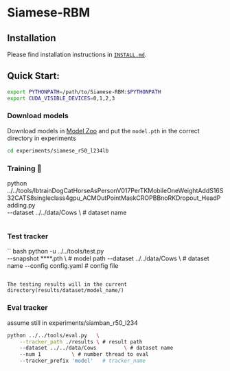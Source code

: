 # Siamese-RBM



## Installation

Please find installation instructions in [`INSTALL.md`](INSTALL.md).

## Quick Start:

```bash
export PYTHONPATH=/path/to/Siamese-RBM:$PYTHONPATH
export CUDA_VISIBLE_DEVICES=0,1,2,3
```

### Download models

Download models in [Model Zoo](MODEL_ZOO.md) and put the `model.pth` in the correct directory in experiments


```bash
cd experiments/siamese_r50_l234lb

```
###  Training :wrench:
python ../../tools/lbtrainDogCatHorseAsPersonV017PerTKMobileOneWeightAddS16S32CATS8singleclass4gpu_ACMOutPointMaskCROPBBnoRKDropout_HeadPadding.py 	 \
	--dataset ../../data/Cows        \ # dataset name
 ```
```
### Test tracker

`` bash
python -u ../../tools/test.py 	\
	--snapshot ****.pth 	\ # model path
	--dataset ../../data/Cows  	\ # dataset name
	--config config.yaml	  # config file
```

The testing results will in the current directory(results/dataset/model_name/)
```
### Eval tracker

assume still in experiments/siamban_r50_l234

``` bash
python ../../tools/eval.py 	 \
	--tracker_path ./results \ # result path
	--dataset ../../data/Cows         \ # dataset name
	--num 1 		 \ # number thread to eval
	--tracker_prefix 'model'   # tracker_name
```

```



